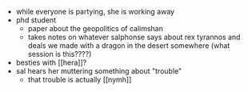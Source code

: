 - while everyone is partying, she is working away
- phd student
	- paper about the geopolitics of calimshan
	- takes notes on whatever salphonse says about rex tyrannos and deals we made with a dragon in the desert somewhere (what session is this????)
- besties with [[hera]]?
- sal hears her muttering something about "trouble"
	- that trouble is actually [[nymh]]
